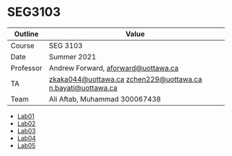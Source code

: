# SEG3103

| Outline | Value |
| --- | --- |
| Course | SEG 3103 |
| Date | Summer 2021 |
| Professor | Andrew Forward, aforward@uottawa.ca |
| TA | zkaka044@uottawa.ca zchen229@uottawa.ca n.bayati@uottawa.ca |
| Team | Ali Aftab, Muhammad 300067438 |

* [Lab01](lab01)
* [Lab02](lab02)
* [Lab03](lab03)
* [Lab04](lab04)
* [Lab05](lab05)
